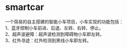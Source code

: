 # smartcar
一个简易的自主搭建的智能小车项目，小车实现的功能包括：  
1、蓝牙控制小车前进、后退、左转、右转、停止。  
2、超声波避障：超声波检测到障碍物小车即左转。  
3、红外寻迹：红外检测到黑线小车即左转。
